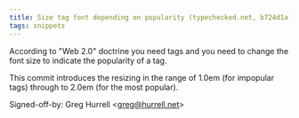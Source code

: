 ```yaml
---
title: Size tag font depending on popularity (typechecked.net, b724d1a)
tags: snippets
---
```


According to "Web 2.0" doctrine you need tags and you need to change the font size to indicate the popularity of a tag.

This commit introduces the resizing in the range of 1.0em (for impopular tags) through to 2.0em (for the most popular).

Signed-off-by: Greg Hurrell &lt;greg@hurrell.net&gt;
